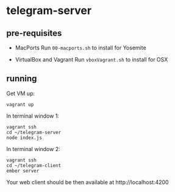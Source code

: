 # telegram-server

## pre-requisites

* MacPorts
	Run `00-macports.sh` to install for Yosemite

* VirtualBox and Vagrant
	Run `vboxVagrant.sh` to install for OSX

## running
Get VM up:
```
vagrant up
```

In terminal window 1:
```
vagrant ssh
cd ~/telegram-server
node index.js
```

In terminal window 2:
```
vagrant ssh
cd ~/telegram-client
ember server
```

Your web client should be then available at http://localhost:4200